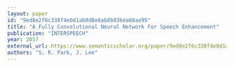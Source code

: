 ```yaml
---
layout: paper
id: "9ed8e2f6c338f4e0d1ab0d8e6ab8b836ea66ae95"
title: "A Fully Convolutional Neural Network For Speech Enhancement"
publication: "INTERSPEECH"
year: 2017
external_url: https://www.semanticscholar.org/paper/9ed8e2f6c338f4e0d1ab0d8e6ab8b836ea66ae95
authors: "S. R. Park, J. Lee"
---
```

